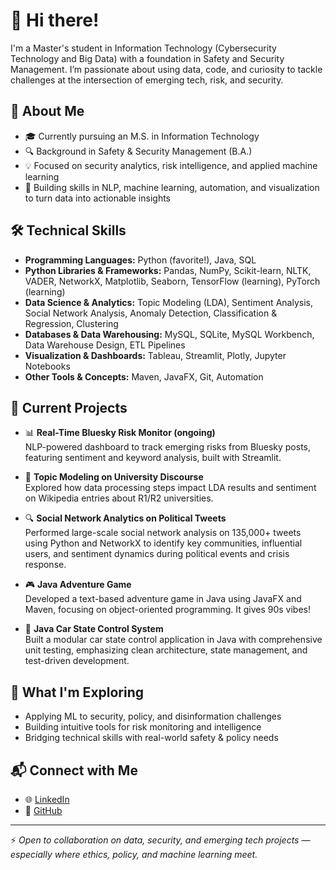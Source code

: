 # 👋 Hi there!

I'm a Master's student in Information Technology (Cybersecurity Technology and Big Data) with a foundation in Safety and Security Management. I’m passionate about using data, code, and curiosity to tackle challenges at the intersection of emerging tech, risk, and security.

## 🧠 About Me

- 🎓 Currently pursuing an M.S. in Information Technology  
- 🔍 Background in Safety & Security Management (B.A.)  
- 💡 Focused on security analytics, risk intelligence, and applied machine learning  
- 🤖 Building skills in NLP, machine learning, automation, and visualization to turn data into actionable insights  

## 🛠️ Technical Skills

- **Programming Languages:** Python (favorite!), Java, SQL  
- **Python Libraries & Frameworks:** Pandas, NumPy, Scikit-learn, NLTK, VADER, NetworkX, Matplotlib, Seaborn, TensorFlow (learning), PyTorch (learning)  
- **Data Science & Analytics:** Topic Modeling (LDA), Sentiment Analysis, Social Network Analysis, Anomaly Detection, Classification & Regression, Clustering  
- **Databases & Data Warehousing:** MySQL, SQLite, MySQL Workbench, Data Warehouse Design, ETL Pipelines  
- **Visualization & Dashboards:** Tableau, Streamlit, Plotly, Jupyter Notebooks  
- **Other Tools & Concepts:** Maven, JavaFX, Git, Automation  

## 🚧 Current Projects

- 📊 **Real-Time Bluesky Risk Monitor (ongoing)**  
  NLP-powered dashboard to track emerging risks from Bluesky posts, featuring sentiment and keyword analysis, built with Streamlit.

- 🧠 **Topic Modeling on University Discourse**  
  Explored how data processing steps impact LDA results and sentiment on Wikipedia entries about R1/R2 universities.

- 🔍 **Social Network Analytics on Political Tweets**  
  Performed large-scale social network analysis on 135,000+ tweets using Python and NetworkX to identify key communities, influential users, and sentiment dynamics during political events and crisis response.

- 🎮 **Java Adventure Game**  
  Developed a text-based adventure game in Java using JavaFX and Maven, focusing on object-oriented programming. It gives 90s vibes! 

- 🚗 **Java Car State Control System**  
  Built a modular car state control application in Java with comprehensive unit testing, emphasizing clean architecture, state management, and test-driven development.

## 🚀 What I'm Exploring

- Applying ML to security, policy, and disinformation challenges  
- Building intuitive tools for risk monitoring and intelligence  
- Bridging technical skills with real-world safety & policy needs  

## 📬 Connect with Me

- 🌐 [LinkedIn](https://www.linkedin.com/in/mareike-brown/)  
- 🐙 [GitHub](https://github.com/ZeMbrnw)  


---

⚡ *Open to collaboration on data, security, and emerging tech projects — especially where ethics, policy, and machine learning meet.*
